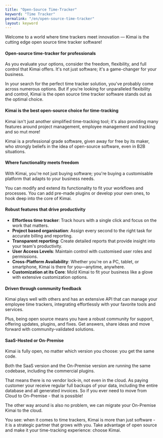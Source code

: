 ```yaml
---
title: "Open-Source Time-Tracker"
keyword: "Time Tracker"
permalink: "/en/open-source-time-tracker"
layout: keyword
---
```


Welcome to a world where time trackers meet innovation — Kimai is the cutting edge open source time tracker software!

#### Open-source time-tracker for professionals

As you evaluate your options, consider the freedom, flexibility, and full control that Kimai offers. 
It's not just software; it's a game-changer for your business.

In your search for the perfect time tracker solution, you've probably come across numerous options.
But if you're looking for unparalleled flexibility and control, Kimai is the open source time tracker software stands out as the optimal choice.

#### Kimai is the best open-source choice for time-tracking

Kimai isn't just another simplified time-tracking tool; it's also providing many features around project management, employee management and tracking and so mut more! 

Kimai is a professional grade software, given away for free by its maker, who strongly beliefs in the idea of open-source software, even in B2B situations.

#### Where functionality meets freedom

With Kimai, you're not just buying software; you're buying a customisable platform that adapts to your business needs. 

You can modify and extend its functionality to fit your workflows and processes. You can add pre-made plugins or develop your own ones, to hook deep into the core of Kimai.

#### Robust features that drive productivity

- **Effortless time tracker**: Track hours with a single click and focus on the work that matters.
- **Project based organisation**: Assign every second to the right task for accurate billing and reporting.
- **Transparent reporting**: Create detailed reports that provide insight into your team's productivity.
- **User Access Levels**: Maintain control with customised user roles and permissions.
- **Cross-Platform Availability**: Whether you're on a PC, tablet, or smartphone, Kimai is there for you—anytime, anywhere.
- **Customization at its Core**: Mold Kimai to fit your business like a glove with extensive customization options.

#### Driven through community feedback

Kimai plays well with others and has an extensive API that can manage your employee time trackers, integrating effortlessly with your favorite tools and services.

Plus, being open source means you have a robust community for support, offering updates, plugins, and fixes.
Get answers, share ideas and move forward with community-validated solutions.

#### SaaS-Hosted or On-Premise

Kimai is fully open, no matter which version you choose: you get the same code.

Both the SaaS version and the On-Premise version are running the same codebase, including the commercial plugins.

That means there is no vendor lock-in, not even in the cloud. As paying customer your receive regular full backups of your data, including the entire database and all generated invoices.
So if you ever need to move from Cloud to On-Premise - that is possible!

The other way around is also no problem, we can migrate your On-Premise Kimai to the cloud.

You see: when it comes to time trackers, Kimai is more than just software - it is a strategic partner that grows with you.
Take advantage of open source and make it your time-tracking experience: choose Kimai.
